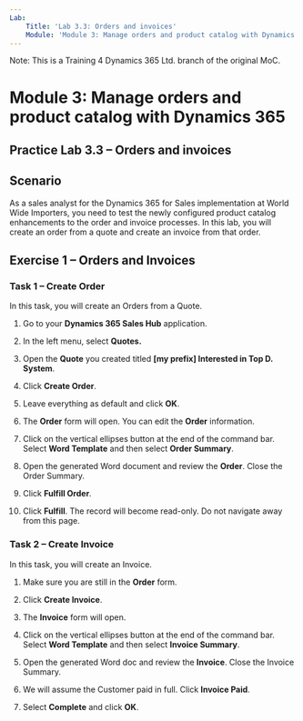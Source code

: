 ```yaml
---
Lab:
    Title: 'Lab 3.3: Orders and invoices'
    Module: 'Module 3: Manage orders and product catalog with Dynamics 365'
---
```


Note: This is a Training 4 Dynamics 365 Ltd. branch of the original MoC.

Module 3: Manage orders and product catalog with Dynamics 365
==============================

## Practice Lab 3.3 – Orders and invoices

Scenario
--------

As a sales analyst for the Dynamics 365 for Sales implementation at World Wide
Importers, you need to test the newly configured product catalog enhancements to
the order and invoice processes. In this lab, you will create an order from a
quote and create an invoice from that order.

Exercise 1 – Orders and Invoices
--------------------------------

### Task 1 – Create Order

In this task, you will create an Orders from a Quote.

1. Go to your **Dynamics 365 Sales Hub** application.

1. In the left menu, select **Quotes.**

1. Open the **Quote** you created titled **[my prefix] Interested in Top D. System**.

1. Click **Create Order**.

1. Leave everything as default and click **OK**.

1. The **Order** form will open. You can edit the **Order** information.

1. Click on the vertical ellipses button at the end of the command bar. Select **Word Template** and then select **Order Summary**.

1. Open the generated Word document and review the **Order**. Close the Order Summary.

1. Click **Fulfill Order**.

1. Click **Fulfill**. The record will become read-only. Do not navigate away from this page.

### Task 2 – Create Invoice

In this task, you will create an Invoice.

1. Make sure you are still in the **Order** form.

1. Click **Create Invoice**.

1. The **Invoice** form will open.

1. Click on the vertical ellipses button at the end of the command bar. Select **Word Template** and then select **Invoice Summary**.

1. Open the generated Word doc and review the **Invoice**. Close the Invoice Summary.

1. We will assume the Customer paid in full. Click **Invoice Paid**.

1. Select **Complete** and click **OK**.
